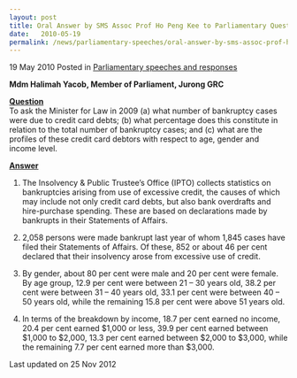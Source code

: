 ```yaml
---
layout: post
title: Oral Answer by SMS Assoc Prof Ho Peng Kee to Parliamentary Question on Bankruptcy
date:   2010-05-19
permalink: /news/parliamentary-speeches/oral-answer-by-sms-assoc-prof-ho-peng-kee-to-parliamentary-question-on-bankruptcy
---
```



19 May 2010 Posted in [Parliamentary speeches and responses](/news/parliamentary-speeches)

**Mdm Halimah Yacob, Member of Parliament, Jurong GRC**

**<u>Question</u>**  
To ask the Minister for Law in 2009 (a) what number of bankruptcy cases were due to credit card debts; (b) what percentage does this constitute in relation to the total number of bankruptcy cases; and (c) what are the profiles of these credit card debtors with respect to age, gender and income level. 


**<u>Answer</u>**  
1. The Insolvency & Public Trustee’s Office (IPTO) collects statistics on bankruptcies arising from use of excessive credit, the causes of which may include not only credit card debts, but also bank overdrafts and hire-purchase spending. These are based on declarations made by bankrupts in their Statements of Affairs.
 
2. 2,058 persons were made bankrupt last year of whom 1,845 cases have filed their Statements of Affairs. Of these, 852 or about 46 per cent declared that their insolvency arose from excessive use of credit. 
 
3. By gender, about 80 per cent were male and 20 per cent were female. By age group, 12.9 per cent were between 21 – 30 years old, 38.2 per cent were between 31 – 40 years old, 33.1 per cent were between 40 – 50 years old, while the remaining 15.8 per cent were above 51 years old. 
 
4. In terms of the breakdown by income, 18.7 per cent earned no income, 20.4 per cent earned $1,000 or less, 39.9 per cent earned between $1,000 to $2,000, 13.3 per cent earned between $2,000 to $3,000, while the remaining 7.7 per cent earned more than $3,000.


<p class="right-side-updated">Last updated on 25 Nov 2012</p> 
